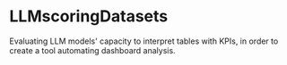 # LLMscoringDatasets
Evaluating LLM models' capacity to interpret tables with KPIs, in order to create a tool automating dashboard analysis.
